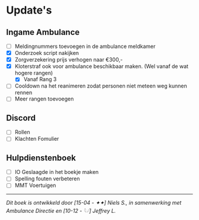 # Update's

## Ingame Ambulance
- [ ] Meldingnummers toevoegen in de ambulance meldkamer
- [x] Onderzoek script nakijken
- [x] Zorgverzekering prijs verhogen naar €300,-
- [x] Kloterstraf ook voor ambulance beschikbaar maken. (Wel vanaf de wat hogere rangen)
    * [x] Vanaf Rang 3
- [ ] Cooldown na het reanimeren zodat personen niet meteen weg kunnen rennen
- [ ] Meer rangen toevoegen
## Discord
- [ ] Rollen
- [ ] Klachten Fomulier

## Hulpdienstenboek
- [ ] IO Geslaagde in het boekje maken
- [ ] Spelling fouten verbeteren
- [ ] MMT Voertuigen

---------------------

*Dit boek is ontwikkeld door [15-04 - ✦✦] Niels S., in samenwerking met Ambulance Directie en [10-12 - 𓆩𓆪] Jeffrey L.*